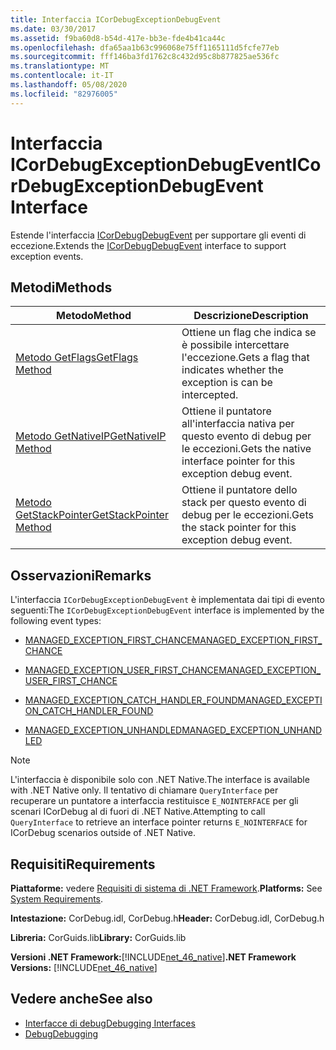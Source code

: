 ```yaml
---
title: Interfaccia ICorDebugExceptionDebugEvent
ms.date: 03/30/2017
ms.assetid: f9ba60d8-b54d-417e-bb3e-fde4b41ca44c
ms.openlocfilehash: dfa65aa1b63c996068e75ff1165111d5fcfe77eb
ms.sourcegitcommit: fff146ba3fd1762c8c432d95c8b877825ae536fc
ms.translationtype: MT
ms.contentlocale: it-IT
ms.lasthandoff: 05/08/2020
ms.locfileid: "82976005"
---
```

# <a name="icordebugexceptiondebugevent-interface"></a><span data-ttu-id="c787a-102">Interfaccia ICorDebugExceptionDebugEvent</span><span class="sxs-lookup"><span data-stu-id="c787a-102">ICorDebugExceptionDebugEvent Interface</span></span>
<span data-ttu-id="c787a-103">Estende l'interfaccia [ICorDebugDebugEvent](icordebugdebugevent-interface.md) per supportare gli eventi di eccezione.</span><span class="sxs-lookup"><span data-stu-id="c787a-103">Extends the [ICorDebugDebugEvent](icordebugdebugevent-interface.md) interface to support exception events.</span></span>  
  
## <a name="methods"></a><span data-ttu-id="c787a-104">Metodi</span><span class="sxs-lookup"><span data-stu-id="c787a-104">Methods</span></span>  
  
|<span data-ttu-id="c787a-105">Metodo</span><span class="sxs-lookup"><span data-stu-id="c787a-105">Method</span></span>|<span data-ttu-id="c787a-106">Descrizione</span><span class="sxs-lookup"><span data-stu-id="c787a-106">Description</span></span>|  
|------------|-----------------|  
|[<span data-ttu-id="c787a-107">Metodo GetFlags</span><span class="sxs-lookup"><span data-stu-id="c787a-107">GetFlags Method</span></span>](icordebugexceptiondebugevent-getflags-method.md)|<span data-ttu-id="c787a-108">Ottiene un flag che indica se è possibile intercettare l'eccezione.</span><span class="sxs-lookup"><span data-stu-id="c787a-108">Gets a flag that indicates whether the exception is can be intercepted.</span></span>|  
|[<span data-ttu-id="c787a-109">Metodo GetNativeIP</span><span class="sxs-lookup"><span data-stu-id="c787a-109">GetNativeIP Method</span></span>](icordebugexceptiondebugevent-getnativeip-method.md)|<span data-ttu-id="c787a-110">Ottiene il puntatore all'interfaccia nativa per questo evento di debug per le eccezioni.</span><span class="sxs-lookup"><span data-stu-id="c787a-110">Gets the native interface pointer for this exception debug event.</span></span>|  
|[<span data-ttu-id="c787a-111">Metodo GetStackPointer</span><span class="sxs-lookup"><span data-stu-id="c787a-111">GetStackPointer Method</span></span>](icordebugexceptiondebugevent-getstackpointer-method.md)|<span data-ttu-id="c787a-112">Ottiene il puntatore dello stack per questo evento di debug per le eccezioni.</span><span class="sxs-lookup"><span data-stu-id="c787a-112">Gets the stack pointer for this exception debug event.</span></span>|  
  
## <a name="remarks"></a><span data-ttu-id="c787a-113">Osservazioni</span><span class="sxs-lookup"><span data-stu-id="c787a-113">Remarks</span></span>  
 <span data-ttu-id="c787a-114">L'interfaccia `ICorDebugExceptionDebugEvent` è implementata dai tipi di evento seguenti:</span><span class="sxs-lookup"><span data-stu-id="c787a-114">The `ICorDebugExceptionDebugEvent` interface is implemented by the following event types:</span></span>  
  
- [<span data-ttu-id="c787a-115">MANAGED_EXCEPTION_FIRST_CHANCE</span><span class="sxs-lookup"><span data-stu-id="c787a-115">MANAGED_EXCEPTION_FIRST_CHANCE</span></span>](cordebugrecordformat-enumeration.md)  
  
- [<span data-ttu-id="c787a-116">MANAGED_EXCEPTION_USER_FIRST_CHANCE</span><span class="sxs-lookup"><span data-stu-id="c787a-116">MANAGED_EXCEPTION_USER_FIRST_CHANCE</span></span>](cordebugrecordformat-enumeration.md)  
  
- [<span data-ttu-id="c787a-117">MANAGED_EXCEPTION_CATCH_HANDLER_FOUND</span><span class="sxs-lookup"><span data-stu-id="c787a-117">MANAGED_EXCEPTION_CATCH_HANDLER_FOUND</span></span>](cordebugrecordformat-enumeration.md)  
  
- [<span data-ttu-id="c787a-118">MANAGED_EXCEPTION_UNHANDLED</span><span class="sxs-lookup"><span data-stu-id="c787a-118">MANAGED_EXCEPTION_UNHANDLED</span></span>](cordebugrecordformat-enumeration.md)  
  
> [!NOTE]
> <span data-ttu-id="c787a-119">L'interfaccia è disponibile solo con .NET Native.</span><span class="sxs-lookup"><span data-stu-id="c787a-119">The interface is available with .NET Native only.</span></span> <span data-ttu-id="c787a-120">Il tentativo di chiamare `QueryInterface` per recuperare un puntatore a interfaccia restituisce `E_NOINTERFACE` per gli scenari ICorDebug al di fuori di .NET Native.</span><span class="sxs-lookup"><span data-stu-id="c787a-120">Attempting to call `QueryInterface` to retrieve an interface pointer returns `E_NOINTERFACE` for ICorDebug scenarios outside of .NET Native.</span></span>  
  
## <a name="requirements"></a><span data-ttu-id="c787a-121">Requisiti</span><span class="sxs-lookup"><span data-stu-id="c787a-121">Requirements</span></span>  
 <span data-ttu-id="c787a-122">**Piattaforme:** vedere [Requisiti di sistema di .NET Framework](../../get-started/system-requirements.md).</span><span class="sxs-lookup"><span data-stu-id="c787a-122">**Platforms:** See [System Requirements](../../get-started/system-requirements.md).</span></span>  
  
 <span data-ttu-id="c787a-123">**Intestazione:** CorDebug.idl, CorDebug.h</span><span class="sxs-lookup"><span data-stu-id="c787a-123">**Header:** CorDebug.idl, CorDebug.h</span></span>  
  
 <span data-ttu-id="c787a-124">**Libreria:** CorGuids.lib</span><span class="sxs-lookup"><span data-stu-id="c787a-124">**Library:** CorGuids.lib</span></span>  
  
 <span data-ttu-id="c787a-125">**Versioni .NET Framework:**[!INCLUDE[net_46_native](../../../../includes/net-46-native-md.md)]</span><span class="sxs-lookup"><span data-stu-id="c787a-125">**.NET Framework Versions:** [!INCLUDE[net_46_native](../../../../includes/net-46-native-md.md)]</span></span>  
  
## <a name="see-also"></a><span data-ttu-id="c787a-126">Vedere anche</span><span class="sxs-lookup"><span data-stu-id="c787a-126">See also</span></span>

- [<span data-ttu-id="c787a-127">Interfacce di debug</span><span class="sxs-lookup"><span data-stu-id="c787a-127">Debugging Interfaces</span></span>](debugging-interfaces.md)
- [<span data-ttu-id="c787a-128">Debug</span><span class="sxs-lookup"><span data-stu-id="c787a-128">Debugging</span></span>](index.md)
